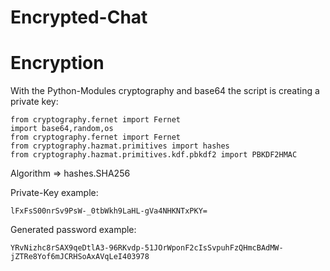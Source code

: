 # Encrypted-Chat

# Encryption

With the Python-Modules cryptography and base64 the script is creating a private key:

    from cryptography.fernet import Fernet
    import base64,random,os
    from cryptography.fernet import Fernet
    from cryptography.hazmat.primitives import hashes
    from cryptography.hazmat.primitives.kdf.pbkdf2 import PBKDF2HMAC

Algorithm => hashes.SHA256

Private-Key example: 

    lFxFsS00nrSv9PsW-_0tbWkh9LaHL-gVa4NHKNTxPKY=
    
Generated password example:

    YRvNizhc8rSAX9qeDtlA3-96RKvdp-51JOrWponF2cIsSvpuhFzQHmcBAdMW-jZTRe8Yof6mJCRHSoAxAVqLeI403978
